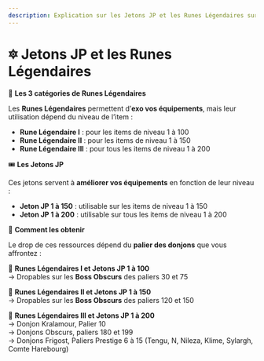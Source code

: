 ```yaml
---
description: Explication sur les Jetons JP et les Runes Légendaires sur Asuma
---
```


# 🔯 Jetons JP et les Runes Légendaires

🔹 **Les 3 catégories de Runes Légendaires**

Les **Runes Légendaires** permettent d’**exo vos équipements**, mais leur utilisation dépend du niveau de l’item :

* **Rune Légendaire I** : pour les items de niveau 1 à 100
* **Rune Légendaire II** : pour les items de niveau 1 à 150
* **Rune Légendaire III** : pour tous les items de niveau 1 à 200

🎟️ **Les Jetons JP**

Ces jetons servent à **améliorer vos équipements** en fonction de leur niveau :

* **Jeton JP 1 à 150** : utilisable sur les items de niveau 1 à 150
* **Jeton JP 1 à 200** : utilisable sur tous les items de niveau 1 à 200

📜 **Comment les obtenir**

Le drop de ces ressources dépend du **palier des donjons** que vous affrontez :

🔹 **Runes Légendaires I et Jetons JP 1 à 100**\
→ Dropables sur les **Boss Obscurs** des paliers 30 et 75

🔹 **Runes Légendaires II et Jetons JP 1 à 150**\
→ Dropables sur les **Boss Obscurs** des paliers 120 et 150

🔹 **Runes Légendaires III et Jetons JP 1 à 200**\
→ Donjon Kralamour, Palier 10\
→ Donjons Obscurs, paliers 180 et 199\
→ Donjons Frigost, Paliers Prestige 6 à 15 (Tengu, N, Nileza, Klime, Sylargh, Comte Harebourg)

